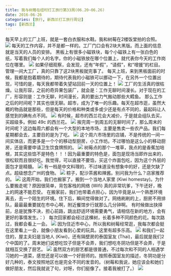 ```yaml
---
title: 我与树莓在纽村打工旅行第33周(06.20~06.26)
date: 2016-06-26
categories: [旅行, 新西兰打工旅行周记]
tags: [新西兰]    
---
```






每天早上的工厂上班，就是一套白衣服和水鞋。我和树莓在2楼饭堂拍的合照。
![](/event/2016_06_26_p1.jpg)
每天的工作内容，并不是都一样的。工厂门口会有2块大黑版。而上面的信息就是当天的人员的安排。
黑板上有很多小磁铁块，每个小磁铁上有一张白色的纸，写着我们每个人的名字。你的小磁铁放在哪个位置上，就代表你今天的工作岗位在哪里。
![](/event/2016_06_26_p2.jpg)
如果仔细观察，会发现，还有“年假”，“请假”，和“增援”的栏目。管理一间大工厂，真的只靠了这2块黑板就完事了。
每天上班，来到黑板面前的时候，我都是抱着期待的，期待代表我的小磁铁可以挪动一下，在另外一个位置出现，可惜的是，每天我都带着失望站回前一天的位置上！
![](/event/2016_06_26_p3.jpg)
工厂的生活真的很枯燥。让我形容，之前的奇异果包装厂，就会是：工作无聊时间漫长。对于现在的工厂，形容则是：工作无聊，时间漫长，真的要出力气搬动那些大鳕鱼。
那么工作之后的时间呢？其实也很无聊。超市，成为了唯一的乐趣。每天在超市逛，虽然大概的物品就是那些，但是每天的价格和种类或多或少还是有点不同的，最起码让人感觉到的确有点不同。
![](/event/2016_06_26_p4.jpg)
有时候，超市的西兰花会大减价，于是就会组队去买，买超级多。例如 49c 的西兰花。
![](/event/2016_06_26_p5.jpg)
挨完周一到周五的无聊时间了，那么周末的时间呢？这边每周六都会有一个大型的本地市场，主要是售卖一些农产品。我们每星期都会去，主要目的是为了吃。
![](/event/2016_06_26_p6.jpg)
这个周六市场里的店铺，不是传统的一间一间实体店，而更多是一个个的移动型厨房，小工作坊。不过哪怕是这么小的移动厨房，还是需要申请卫生饮食牌照的。
![](/event/2016_06_26_p7.jpg)
树莓点的那个一堆草，我点的是香蕉加培根，其实这些馅不是特色！！！因为最重要的特色是，面包是现场当即炸出来的，很松软而且很好吃。我觉得，可以直接不要馅，买这个炸面包吃，因为这个外层的面包才是精髓。
![](/event/2016_06_26_p8.jpg)
有一档是中文料理的，不过味道没有想象中的好，还是欠缺了点。超级想念广州的食物。
![](/event/2016_06_26_p9.jpg)
粽子，配沙茶酱和辣酱。别问我为什么？店家推荐的。
![](/event/2016_06_26_p10.jpg)
这周开始，我们也搬家了。搬到一个当地人家里 (Kiwi homestay)。为什么要搬走呢？原因很简单，背包客栈的网络 (Wifi) 真的非常坑爹，下午还好，晚上的网速不能忍受。
在搬家前，我们也带着点担心，因为毕竟是从一个熟悉环境离去，去一个陌生的环境。住下后，瞬间觉得做对了。网络刷刷的上，厨房不用排队，最最最重要就在市中心啊，附近餐馆步行就那么几分钟啊。
有时候做出抉择前，总是犹豫不决，担心前路，跳出舒适环境需要勇气，请相信在新的地方，会有更好的事情发生。：）
每次回家都会经过这棵树，长着多种不同颜色的花。每次路过，我都会看上一会。
![](/event/2016_06_26_p11.jpg)
因为住近市中心，所以我和树莓经常逛，我每次都会挺在这里看上一会，就像小朋友看到心爱的玩具。这里有超多乐高。
![](/event/2016_06_26_p12.jpg)
和我们一起住的，屋主夫妇是当地人 (Kiwi)，还有隔壁房的泰国室友 (Thai)，最后就是我们2个中国的了。周末她们说想吃饺子但是不会弄，我们想吃冬阴功但是不会弄，于是就相互交换了厨艺。
![](/event/2016_06_26_p13.jpg)
虽然双方的厨艺都是很普通，不过每次和不同的人相遇学习她的一道菜，感觉还是可以做一个好厨师的。按照泰国室友的描述，冬阴功是分好几种的，泰文按照地区也是完全不同的发音的。（树莓和我说，她应该会和她们做好朋友，然后我就说了句，对呀，你们挺像了。接着我被打了。）
![](/event/2016_06_26_p14.jpg)